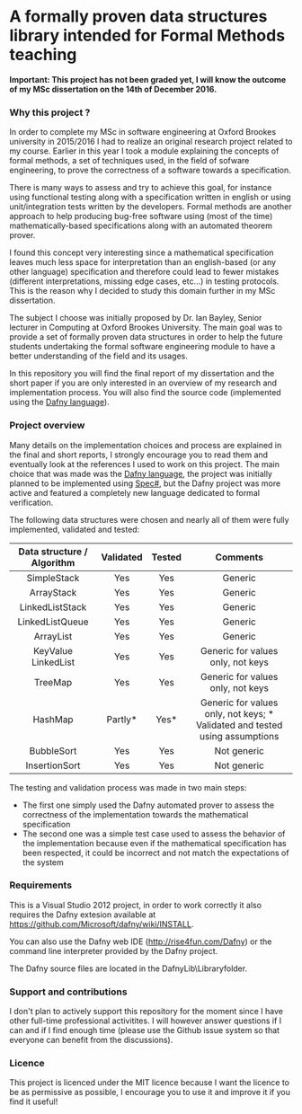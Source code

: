 # A formally proven data structures library intended for Formal Methods teaching

**Important: This project has not been graded yet, I will know the outcome of my MSc dissertation on the 14th of December 2016.**

### Why this project ?

In order to complete my MSc in software engineering at Oxford Brookes university in 2015/2016 I had to realize an original research project related to my course. Earlier in this year I took a module explaining the concepts of formal methods, a set of techniques used, in the field of sofware engineering, to prove the correctness of a software towards a specification.

There is many ways to assess and try to achieve this goal, for instance using functional testing along with a specification written in english or using unit/integration tests written by the developers. Formal methods are another approach to help producing bug-free software using (most of the time) mathematically-based specifications along with an automated theorem prover. 

I found this concept very interesting since a mathematical specification leaves much less space for interpretation than an english-based (or any other language) specification and therefore could lead to fewer mistakes (different interpretations, missing edge cases, etc...) in testing protocols. This is the reason why I decided to study this domain further in my MSc dissertation.

The subject I choose was initially proposed by Dr. Ian Bayley, Senior lecturer in Computing at Oxford Brookes University. The main goal was to provide a set of formally proven data structures in order to help the future students undertaking the formal software engineering module to have a better understanding of the field and its usages.

In this repository you will find the final report of my dissertation and the short paper if you are only interested in an overview of my research and implementation process. You will also find the source code (implemented using the [Dafny language](https://github.com/Microsoft/dafny)). 

### Project overview

Many details on the implementation choices and process are explained in the final and short reports, I strongly encourage you to read them and eventually look at the references I used to work on this project. The main choice that was made was the [Dafny language](https://github.com/Microsoft/dafny), the project was initially planned to be implemented using [Spec#](https://specsharp.codeplex.com/), but the Dafny project was more active and featured a completely new language dedicated to formal verification.

The following data structures were chosen and nearly all of them were fully implemented, validated and tested:

| Data structure / Algorithm | Validated | Tested | Comments |
|:---------------------:|:---------:|:-----:|:-----------------------------------------------------------------------------:|
|	SimpleStack			| Yes 		| Yes 	| Generic |
|	ArrayStack			| Yes 		| Yes 	| Generic |
|	LinkedListStack		| Yes 		| Yes 	| Generic |
|	LinkedListQueue		| Yes 		| Yes 	| Generic	|
|	ArrayList 			| Yes 		| Yes 	| Generic |
|	KeyValue LinkedList | Yes 		| Yes 	| Generic for values only, not keys |
|	TreeMap				| Yes 		| Yes 	| Generic for values only, not keys |
|	HashMap				| Partly* 	| Yes* 	| Generic for values only, not keys; * Validated and tested using assumptions	|
|	BubbleSort			| Yes 		| Yes 	| Not generic |	
|	InsertionSort		| Yes 		| Yes 	| Not generic |	

The testing and validation process was made in two main steps:
- The first one simply used the Dafny automated prover to assess the correctness of the implementation towards the mathematical specification
- The second one was a simple test case used to assess the behavior of the implementation because even if the mathematical specification has been respected, it could be incorrect and not match the expectations of the system

### Requirements

This is a Visual Studio 2012 project, in order to work correctly it also requires the Dafny extesion available at https://github.com/Microsoft/dafny/wiki/INSTALL.

You can also use the Dafny web IDE (http://rise4fun.com/Dafny) or the command line interpreter provided by the Dafny project.

The Dafny source files are located in the DafnyLib\Libraryfolder.

### Support and contributions

I don't plan to actively support this repository for the moment since I have other full-time professional activitites. I will however answer questions if I can and if I find enough time (please use the Github issue system so that everyone can benefit from the discussions).

### Licence

This project is licenced under the MIT licence because I want the licence to be as permissive as possible, I encourage you to use it and improve it if you find it useful!
